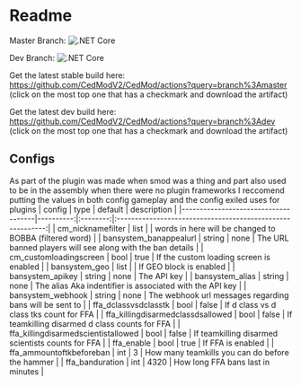 # Readme

Master Branch: ![.NET Core](https://github.com/CedModV2/CedMod/workflows/.NET%20Core/badge.svg?branch=master)

Dev Branch: ![.NET Core](https://github.com/CedModV2/CedMod/workflows/.NET%20Core/badge.svg?branch=dev)

Get the latest stable build here: https://github.com/CedModV2/CedMod/actions?query=branch%3Amaster (click on the most top one that has a checkmark and download the artifact)


Get the latest dev build here: https://github.com/CedModV2/CedMod/actions?query=branch%3Adev (click on the most top one that has a checkmark and download the artifact)

## Configs

As part of the plugin was made when smod was a thing and part also used to be in the assembly when there were no plugin frameworks
I reccomend putting the values in both config gameplay and the config exiled uses for plugins
| config                              | type      | default  | description                                                |
|-------------------------------------|----------:|:--------:|:----------------------------------------------------------:|
| cm_nicknamefilter                   |    list   |          | words in here will be changed to BOBBA (filtered word)     |
| bansystem_banappealurl              |   string  | none     | The URL banned players will see along with the ban details |
| cm_customloadingscreen              |   bool    | true     | If the custom loading screen is enabled                    |
| bansystem_geo                       |   list    |          | If GEO block is enabled                                    |
| bansystem_apikey                    |   string  | none     | The API key                                                |
| bansystem_alias                     |   string  | none     | The alias Aka indentifier is associated with the API key   |
| bansystem_webhook                   |   string  | none     | The webhook url messages regarding bans will be sent to    |
| ffa_dclassvsdclasstk                |   bool    | false    | If d class vs d class tks count for FFA                    |
| ffa_killingdisarmedclassdsallowed   |   bool    | false    | If teamkilling disarmed d class counts for FFA             |
| ffa_killingdisarmedscientistallowed |   bool    | false    | If teamkilling disarmed scientists counts for FFA          |
| ffa_enable                          |   bool    | true     | If FFA is enabled                                          |
| ffa_ammountoftkbeforeban            |   int     | 3        | How many teamkills you can do before the hammer            |
| ffa_banduration                     |   int     | 4320     | How long FFA bans last in minutes                          |
